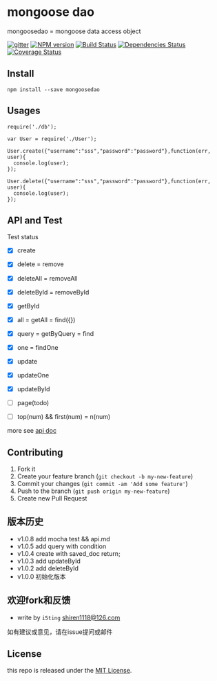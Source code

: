 # mongoose dao

mongoosedao = mongoose data access object

[![gitter][gitter-image]][gitter-url]
[![NPM version][npm-image]][npm-url]
[![Build Status](https://travis-ci.org/moajs/mongoosedao.png?branch=master)](https://travis-ci.org/moajs/mongoosedao)
[![Dependencies Status](https://david-dm.org/moajs/mongoosedao.png)](https://david-dm.org/moajs/mongoosedao)
[![Coverage Status](https://coveralls.io/repos/moajs/mongoosedao/badge.png)](https://coveralls.io/r/moajs/mongoosedao)


## Install

    npm install --save mongoosedao

## Usages


```
require('./db');

var User = require('./User');

User.create({"username":"sss","password":"password"},function(err, user){
  console.log(user);
});

User.delete({"username":"sss","password":"password"},function(err, user){
  console.log(user);
});
```

## API and Test


Test status

- [x] create
- [x] delete      = remove
- [x] deleteAll   = removeAll
- [x] deleteById  = removeById
- [x] getById
- [x] all         = getAll = find({})
- [x] query       = getByQuery = find
- [x] one         = findOne
- [x] update
- [x] updateOne
- [x] updateById
- [ ] page(todo)
- [ ] top(num) && first(num) = n(num)


more see [api doc](api.md)

## Contributing

1. Fork it
2. Create your feature branch (`git checkout -b my-new-feature`)
3. Commit your changes (`git commit -am 'Add some feature'`)
4. Push to the branch (`git push origin my-new-feature`)
5. Create new Pull Request


## 版本历史

- v1.0.8 add mocha test && api.md
- v1.0.5 add query with condition
- v1.0.4 create with saved_doc return;
- v1.0.3 add updateById
- v1.0.2 add deleteById
- v1.0.0 初始化版本


## 欢迎fork和反馈

- write by `i5ting` shiren1118@126.com

如有建议或意见，请在issue提问或邮件

## License

this repo is released under the [MIT
License](http://www.opensource.org/licenses/MIT).


[npm-image]: https://img.shields.io/npm/v/mongoosedao.svg?style=flat-square
[npm-url]: https://npmjs.org/package/mongoosedao
[gitter-image]: https://badges.gitter.im/Join%20Chat.svg
[gitter-url]: https://gitter.im/i5ting/mongoosedao?utm_source=badge&utm_medium=badge&utm_campaign=pr-badge&utm_content=badge